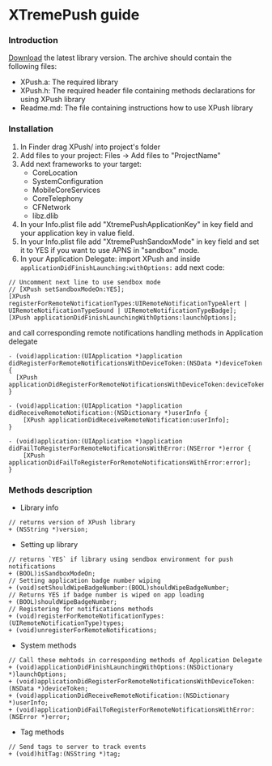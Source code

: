 XTremePush guide
==================

### Introduction


[Download](https://github.com/xtremepush/XtremePush_iOS/archive/master.zip) the latest library version. The archive should contain the following files:

* XPush.a: The required library
* XPush.h: The required header file containing methods declarations for using XPush library
* Readme.md: The file containing instructions how to use XPush library

### Installation

1. In Finder drag XPush/ into project's folder
2. Add files to your project: Files -> Add files to "ProjectName"
3. Add next frameworks to your target:
	* CoreLocation
	* SystemConfiguration
	* MobileCoreServices
	* CoreTelephony
	* CFNetwork
	* libz.dlib
4. In your Info.plist file add "XtremePushApplicationKey" in key field and your application key in value field.
5. In your Info.plist file add "XtremePushSandoxMode" in key field and set it to YES if you want to use APNS in "sandbox" mode.
6. In your Application Delegate: import XPush and inside `applicationDidFinishLaunching:withOptions:` add next code:

```objc
// Uncomment next line to use sendbox mode
// [XPush setSandboxModeOn:YES];
[XPush registerForRemoteNotificationTypes:UIRemoteNotificationTypeAlert | UIRemoteNotificationTypeSound | UIRemoteNotificationTypeBadge];
[XPush applicationDidFinishLaunchingWithOptions:launchOptions];
```

and call corresponding remote notifications handling methods in Application delegate

```objc
- (void)application:(UIApplication *)application didRegisterForRemoteNotificationsWithDeviceToken:(NSData *)deviceToken {
  [XPush applicationDidRegisterForRemoteNotificationsWithDeviceToken:deviceToken];
}

- (void)application:(UIApplication *)application didReceiveRemoteNotification:(NSDictionary *)userInfo {
	[XPush applicationDidReceiveRemoteNotification:userInfo];
}

- (void)application:(UIApplication *)application didFailToRegisterForRemoteNotificationsWithError:(NSError *)error {
	[XPush applicationDidFailToRegisterForRemoteNotificationsWithError:error];
}
```

### Methods description

* Library info

```objc
// returns version of XPush library
+ (NSString *)version;
```

* Setting up library

```objc
// returns `YES` if library using sendbox environment for push notifications
+ (BOOL)isSandboxModeOn;
// Setting application badge number wiping
+ (void)setShouldWipeBadgeNumber:(BOOL)shouldWipeBadgeNumber;
// Returns YES if badge number is wiped on app loading
+ (BOOL)shouldWipeBadgeNumber;
// Registering for notifications methods
+ (void)registerForRemoteNotificationTypes:(UIRemoteNotificationType)types;
+ (void)unregisterForRemoteNotifications;
```

* System methods

```objc
// Call these mehtods in corresponding methods of Application Delegate
+ (void)applicationDidFinishLaunchingWithOptions:(NSDictionary *)launchOptions;
+ (void)applicationDidRegisterForRemoteNotificationsWithDeviceToken:(NSData *)deviceToken;
+ (void)applicationDidReceiveRemoteNotification:(NSDictionary *)userInfo;
+ (void)applicationDidFailToRegisterForRemoteNotificationsWithError:(NSError *)error;
```

* Tag methods

```objc
// Send tags to server to track events
+ (void)hitTag:(NSString *)tag;
```